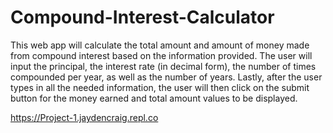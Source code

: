 # Compound-Interest-Calculator

This web app will calculate the total amount and amount of money made from compound interest based on the information provided. The user will input the principal, the interest rate (in decimal form), the number of times compounded per year, as well as the number of years. Lastly, after the user types in all the needed information, the user will then click on the submit button for the money earned and total amount values to be displayed.

https://Project-1.jaydencraig.repl.co
